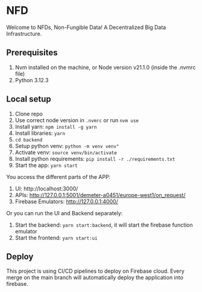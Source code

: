 # NFD

Welcome to NFDs, Non-Fungible Data!
A Decentralized Big Data Infrastructure.

## Prerequisites

1. Nvm installed on the machine, or Node version v21.1.0 (inside the .nvmrc file)
2. Python 3.12.3

## Local setup

1. Clone repo
2. Use correct node version in `.nvmrc` or run `nvm use`
3. Install yarn: `npm install -g yarn`
4. Install libraries: `yarn`
5. `cd backend`
6. Setup python venv: `python -m venv venv"`
7. Activate venv: `source venv/bin/activate`
8. Install python requirements: `pip install -r ./requirements.txt`
9. Start the app: `yarn start`

You access the different parts of the APP:

1. UI: http://localhost:3000/
2. APIs: http://127.0.0.1:5001/demeter-a0451/europe-west1/on_request/
3. Firebase Emulators: http://127.0.0.1:4000/

Or you can run the UI and Backend separately:

1. Start the backend: `yarn start:backend`, it will start the firebase function emulator
2. Start the frontend: `yarn start:ui`

## Deploy

This project is using CI/CD pipelines to deploy on Firebase cloud.
Every merge on the main branch will automatically deploy the application into firebase.
